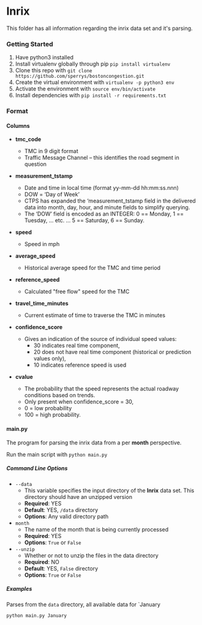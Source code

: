 
# Inrix

This folder has all information regarding the inrix data set and it's parsing. 

### Getting Started 

1. Have python3 installed 
2. Install virtualenv globally through pip `pip install virtualenv`
3. Clone this repo with `git clone https://github.com/sperrys/bostoncongestion.git`
4. Create the virtual environment with `virtualenv -p python3 env`
5. Activate the environment with `source env/bin/activate`
6. Install dependencies with `pip install -r requirements.txt`


### Format 

#### Columns 
* **tmc_code**	
    - TMC in 9 digit format	
    - Traffic Message Channel – this identifies the road segment in question
* **measurement_tstamp**	
    - Date and time in local time (format yy-mm-dd hh:mm:ss.nnn)
    - DOW = ‘Day of Week’
    - CTPS has expanded the ‘measurement_tstamp field in the delivered data into month, day, hour,
and minute fields to simplify querying.
    - The ‘DOW’ field is encoded as an INTEGER: 0 == Monday, 1 == Tuesday, ... etc. ... 5 == Saturday, 6 == Sunday.
     
* **speed**			
    - Speed in mph	
* **average_speed**	
    - Historical average speed for the TMC and time period
* **reference_speed**	
    - Calculated "free flow" speed for the TMC
* **travel_time_minutes**	
    - Current estimate of time to traverse the TMC in minutes
* **confidence_score**	
    - Gives an indication of the source of individual speed values: 
		- 30 indicates real time component, 
		- 20 does not have real time component (historical or prediction values only), 
		- 10 indicates reference speed is used
* **cvalue**			
    - The probability that the speed represents the actual roadway conditions based on trends.  
	- Only present when confidence_score = 30,
	- 0 = low probability 
	- 100 = high probability.


#### main.py 

The program for parsing the inrix data from a per **month** perspective. 

Run the main script with  `python main.py`

##### Command Line Options
 
* `--data` 
    * This variable specifies the input directory of the **Inrix** data set. This directory should have an unzipped version
    * **Required**: YES
    * **Default**: YES, `/data` directory
    * **Options**: Any valid directory path
* `month`
    * The name of the month that is being currently processed
    * **Required**: YES
    * **Options**: `True` or `False`
* `--unzip`
    * Whether or not to unzip the files in the data directory
    * **Required**: NO
    * **Default**: YES, `False` directory
    * **Options**: `True` or `False`
        
 
##### Examples

Parses from the  `data` directory, all available data for `January

`python main.py January`

